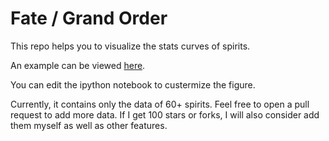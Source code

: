 # Fate / Grand Order
This repo helps you to visualize the stats curves of spirits.

An example can be viewed [here](https://gist.github.com/WenjieZ/d699211f31579af2644f7212619c4741).

You can edit the ipython notebook to custermize the figure.

Currently, it contains only the data of 60+ spirits. Feel free to open a pull request to add more data.
If I get 100 stars or forks, I will also consider add them myself as well as other features.
